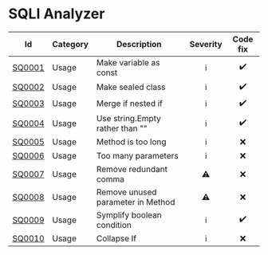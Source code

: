 # SQLI Analyzer
|Id|Category|Description|Severity|Code fix|
|--|--------|-----------|:------:|:------:|
|[SQ0001](https://github.com/Victorien-Goudeau/SQLI-Analyzer)|Usage|Make variable as const|<span title='Info'>ℹ️</span>|✔️|
|[SQ0002](https://github.com/Victorien-Goudeau/SQLI-Analyzer)|Usage|Make sealed class|<span title='Info'>ℹ️</span>|✔️|
|[SQ0003](https://github.com/Victorien-Goudeau/SQLI-Analyzer)|Usage|Merge if nested if|<span title='Info'>ℹ️</span>|✔️|
|[SQ0004](https://github.com/Victorien-Goudeau/SQLI-Analyzer)|Usage|Use string.Empty rather than ""|<span title='Info'>ℹ️</span>|✔️|
|[SQ0005](https://github.com/Victorien-Goudeau/SQLI-Analyzer)|Usage|Method is too long|<span title='Info'>ℹ️</span>|❌|
|[SQ0006](https://github.com/Victorien-Goudeau/SQLI-Analyzer)|Usage|Too many parameters|<span title='Info'>ℹ️</span>|❌|
|[SQ0007](https://github.com/Victorien-Goudeau/SQLI-Analyzer)|Usage|Remove redundant comma|<span title='Warning'>⚠️</span>|❌|
|[SQ0008](https://github.com/Victorien-Goudeau/SQLI-Analyzer)|Usage|Remove unused parameter in Method|<span title='Warning'>⚠️</span>|❌|
|[SQ0009](https://github.com/Victorien-Goudeau/SQLI-Analyzer)|Usage|Symplify boolean condition|<span title='Info'>ℹ️</span>|✔️|
|[SQ0010](https://github.com/Victorien-Goudeau/SQLI-Analyzer)|Usage|Collapse If|<span title='Info'>ℹ️</span>|❌|
